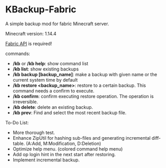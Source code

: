 # KBackup-Fabric

A simple backup mod for fabric Minecraft server.

Minecraft version: 1.14.4

[Fabric API](https://minecraft.curseforge.com/projects/fabric/files) is required!

commands:

- **/kb**  or **/kb help**: show command list
- **/kb list**: show existing backups
- **/kb backup \[backup_name\]**: make a backup with given name or the current system time by default
- **/kb restore \<backup_name\>**: restore to a certain backup. This command needs a confirm to execute.
- **/kb confirm**: confirm executing restore operation. The operation is irreversible.
- **/kb delete**: delete an existing backup.
- **/kb prev**: Find and select the most recent backup file.


To-Do List:

- More thorough test.
- Enhance ZipUtil for hashing sub-files and generating incremental diff-table. (A:Add, M:Modification, D:Deletion)
- Optimize help menu. (colored command help menu)
- Add op login hint in the next start after restoring.
- Implement incremental backup.
